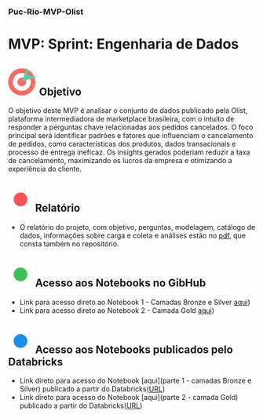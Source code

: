 ### Puc-Rio-MVP-Olist

# MVP: Sprint: Engenharia de Dados

## ![Imagem objetivo](icons8-objective-58.png) Objetivo

O objetivo deste MVP é analisar o conjunto de dados publicado pela Olist, plataforma intermediadora de marketplace brasileira, com o intuito de responder a perguntas chave relacionadas aos pedidos cancelados. O foco principal será identificar padrões e fatores que influenciam o cancelamento de pedidos, como características dos produtos, dados transacionais e processo de entrega ineficaz. Os insights gerados poderiam reduzir a taxa de cancelamento, maximizando os lucros da empresa e otimizando a experiência do cliente.


## ![1](ponto-verm.png) Relatório
- O relatório do projeto, com objetivo, perguntas, modelagem, catálogo de dados, informações sobre carga e coleta e análises estão no [pdf](https://github.com/claradelboni/Puc-Rio-MVP-Olist/blob/main/Relatorio%20MVP%20-%20Engenharia%20de%20Dados.pdf), que consta também no repositório.


## ![2](ponto-verde.png) Acesso aos Notebooks no GibHub
- Link para acesso direto ao Notebook 1 - Camadas Bronze e Silver [aqui](https://github.com/claradelboni/Puc-Rio-MVP-Olist/blob/main/MVP_Disciplina_%20Sprint_%20Engenharia%20de%20Dados.ipynb))
- Link para acesso direto ao Notebook 2 - Camada Gold [aqui](https://github.com/claradelboni/Puc-Rio-MVP-Olist/blob/main/MVP_Parte_2_Disciplina_%20Sprint_%20Engenharia%20de%20Dados.ipynb))


## ![3](ponto-azul.png) Acesso aos Notebooks publicados pelo Databricks
- Link direto para acesso do Notebook [aqui](parte 1 - camadas Bronze e Silver) publicado a partir do Databricks([URL](https://databricks-prod-cloudfront.cloud.databricks.com/public/4027ec902e239c93eaaa8714f173bcfc/2039929868144028/2485717882172994/126587948245777/latest.html))
- Link direto para acesso do Notebook [aqui](parte 2 - camada Gold) publicado a partir do Databricks([URL](https://databricks-prod-cloudfront.cloud.databricks.com/public/4027ec902e239c93eaaa8714f173bcfc/2039929868144028/1929157071584408/126587948245777/latest.html))

